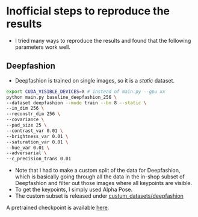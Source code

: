 # Inofficial steps to reproduce the results

* I tried many ways to reproduce the results and found that the following parameters work well.


## Deepfashion

* Deepfashion is trained on single images, so it is a *static* dataset.

```bash
export CUDA_VISIBLE_DEVICES=X # instead of main.py --gpu xx
python main.py baseline_deepfashion_256 \
--dataset deepfashion --mode train --bn 8 --static \
--in_dim 256 \
--reconstr_dim 256 \
--covariance \
--pad_size 25 \
--contrast_var 0.01 \
--brightness_var 0.01 \
--saturation_var 0.01 \
--hue_var 0.01 \
--adversarial \
--c_precision_trans 0.01
```

* Note that I had to make a custom split of the data for Deepfashion, which is basically going through all the data in the 
in-shop subset of Deepfashion and filter out those images where all keypoints are visible.
* To get the keypoints, I simply used Alpha Pose.
* The custom subset is released under [custum_datasets/deepfashion](custum_datasets/deepfashion/README.md)


A pretrained checkpoint is available [here](https://heibox.uni-heidelberg.de/f/c2e7b6a77f2f4736a01f/?dl=1).
